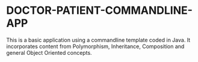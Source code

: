 # DOCTOR-PATIENT-COMMANDLINE-APP
This is a basic application using a commandline template coded in Java. It incorporates content from Polymorphism, Inheritance, Composition and general Object Oriented concepts.
